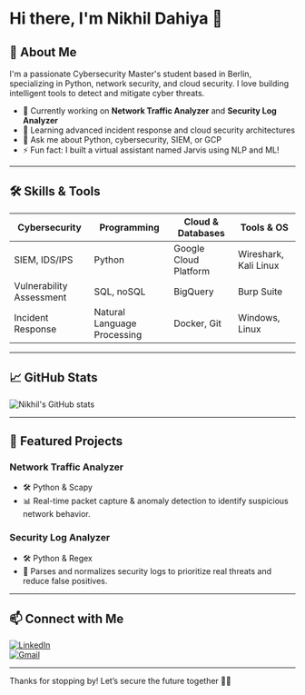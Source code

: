 # Hi there, I'm Nikhil Dahiya 👋

## 🚀 About Me
I'm a passionate Cybersecurity Master's student based in Berlin, specializing in Python, network security, and cloud security. I love building intelligent tools to detect and mitigate cyber threats.

- 🔭 Currently working on **Network Traffic Analyzer** and **Security Log Analyzer**
- 🌱 Learning advanced incident response and cloud security architectures
- 💬 Ask me about Python, cybersecurity, SIEM, or GCP
- ⚡ Fun fact: I built a virtual assistant named Jarvis using NLP and ML!

---

## 🛠️ Skills & Tools
| Cybersecurity        | Programming         | Cloud & Databases      | Tools & OS         |
|---------------------|---------------------|-----------------------|--------------------|
| SIEM, IDS/IPS       | Python              | Google Cloud Platform  | Wireshark, Kali Linux |
| Vulnerability Assessment | SQL, noSQL        | BigQuery               | Burp Suite          |
| Incident Response   | Natural Language Processing | Docker, Git           | Windows, Linux      |

---

## 📈 GitHub Stats

![Nikhil's GitHub stats](https://github-readme-stats.vercel.app/api?username=nikhildahiya2407&show_icons=true&theme=radical)

---

## 📂 Featured Projects

### Network Traffic Analyzer
- 🛠️ Python & Scapy  
- 📊 Real-time packet capture & anomaly detection to identify suspicious network behavior.

### Security Log Analyzer
- 🛠️ Python & Regex  
- 🔔 Parses and normalizes security logs to prioritize real threats and reduce false positives.

---

## 📫 Connect with Me  
[![LinkedIn](https://img.shields.io/badge/LinkedIn-0077B5?style=for-the-badge&logo=linkedin&logoColor=white)](https://linkedin.com/in/-nikhil-dahiya)  
[![Gmail](https://img.shields.io/badge/Gmail-D14836?style=for-the-badge&logo=gmail&logoColor=white)](mailto:nikhildahiya2407@gmail.com)

---

Thanks for stopping by! Let’s secure the future together 🔐✨
